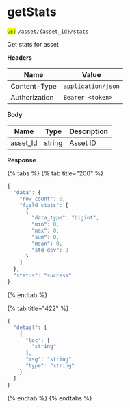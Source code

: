 # getStats

<mark style="color:green;">`GET`</mark> `/asset/{asset_id}/stats`

Get stats for asset

**Headers**

| Name          | Value              |
| ------------- | ------------------ |
| Content-Type  | `application/json` |
| Authorization | `Bearer <token>`   |

**Body**

| Name      | Type   | Description |
| --------- | ------ | ----------- |
| asset\_Id | string | Asset ID    |

**Response**

{% tabs %}
{% tab title="200" %}
```javascript
{
  "data": {
    "row_count": 0,
    "field_stats": [
      {
        "data_type": "bigint",
        "min": 0,
        "max": 0,
        "sum": 0,
        "mean": 0,
        "std_dev": 0
      }
    ]
  },
  "status": "success"
}
```
{% endtab %}

{% tab title="422" %}
```javascript
{
  "detail": [
    {
      "loc": [
        "string"
      ],
      "msg": "string",
      "type": "string"
    }
  ]
}
```
{% endtab %}
{% endtabs %}

